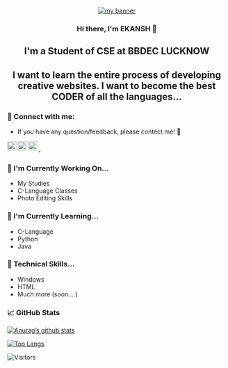 <p align="center">
  <a href="https://www.instagram.com/_.ansh._.25._/" target="_blank" rel="noreferrer"><img src="https://user-images.githubusercontent.com/118448997/202496887-bed8b1c5-73ce-4e61-832c-f7f1079c78ab.jpeg" alt="my banner"></a>
</p>
  <h3 align="center">
Hi there, I'm EKANSH 👋
</h2>

<h2 align="center">
I'm a Student of CSE at BBDEC LUCKNOW
<h2 align="center">

I want to learn the entire process of developing creative websites. I want to become the best CODER of all the languages...

### 🤝 Connect with me:
- If you have any question/feedback, please contect me! 💬

<a href="https://www.linkedin.com/in/ekansh-jaiswal-a75454257/"><img align="left" src="https://raw.githubusercontent.com/yushi1007/yushi1007/main/images/linkedin.svg" alt="Yu Shi | LinkedIn" width="21px"/></a>
<a href="https://www.instagram.com/_.ansh._.25._"><img align="left" src="https://raw.githubusercontent.com/yushi1007/yushi1007/main/images/instagram.svg" alt="Yu Shi | Instagram" width="21px"/></a>
<a href="https://yushi95.medium.com/"><img align="left" src="https://raw.githubusercontent.com/yushi1007/yushi1007/main/images/medium.svg" alt="Yu Shi | Medium" width="21px"/></a>
### .
### 🔭 I'm Currently Working On...

- My Studies
- C-Language Classes
- Photo Editing Skills

### 🌱 I'm Currently Learning...

- C-Language
- Python
- Java  

### 💼 Technical Skills...
- Windows
- HTML
- Much more (soon....)

### 📈 GitHub Stats 

[![Anurag’s github stats](https://github-readme-stats.vercel.app/api?username=ekansh003)](https://github.com/ekansh003)

[![Top Langs](https://github-readme-stats.vercel.app/api/top-langs/?username=ekansh003&layout=compact)](https://github.com/ekansh003)
  
![Visitors](https://visitor-badge.glitch.me/badge?page_id=ekansh003.ekansh003)
